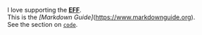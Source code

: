 I love supporting the **[EFF](https://eff.org)**.  
This is the *[Markdown Guide]*(https://www.markdownguide.org).  
See the section on [`code`](#code).
